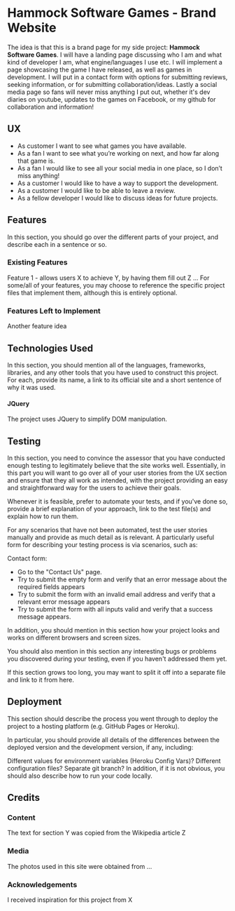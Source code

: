 # Hammock Software Games - Brand Website

The idea is that this is a brand page for my side project: **Hammock Software Games**.
I will have a landing page discussing who I am and what kind of developer I am, what engine/languages I use etc.
I will implement a page showcasing the game I have released, as well as games in development.
I will put in a contact form with options for submitting reviews, seeking information, or for submitting collaboration/ideas.
Lastly a social media page so fans will never miss anything I put out, whether it's dev diaries on youtube, updates to the games on Facebook, or my github for collaboration and information!

## UX

- As customer I want to see what games you have available.
- As a fan I want to see what you’re working on next, and how far along that game is.
- As a fan I would like to see all your social media in one place, so I don’t miss anything!
- As a customer I would like to have a way to support the development.
- As a customer I would like to be able to leave a review.
- As a fellow developer I would like to discuss ideas for future projects.


## Features
In this section, you should go over the different parts of your project, and describe each in a sentence or so.

### Existing Features
Feature 1 - allows users X to achieve Y, by having them fill out Z
...
For some/all of your features, you may choose to reference the specific project files that implement them, although this is entirely optional.


### Features Left to Implement
Another feature idea
## Technologies Used
In this section, you should mention all of the languages, frameworks, libraries, and any other tools that you have used to construct this project. For each, 
provide its name, a link to its official site and a short sentence of why it was used.

#### JQuery
The project uses JQuery to simplify DOM manipulation.
## Testing
In this section, you need to convince the assessor that you have conducted enough testing to legitimately believe that the site works well. 
Essentially, in this part you will want to go over all of your user stories from the UX section and ensure that they all work as intended, with the 
project providing an easy and straightforward way for the users to achieve their goals.

Whenever it is feasible, prefer to automate your tests, and if you've done so, provide a brief explanation of your approach, link to the test file(s) and explain how to run them.

For any scenarios that have not been automated, test the user stories manually and provide as much detail as is relevant. 
A particularly useful form for describing your testing process is via scenarios, such as:

Contact form:

- Go to the "Contact Us" page.
- Try to submit the empty form and verify that an error message about the required fields appears
- Try to submit the form with an invalid email address and verify that a relevant error message appears
- Try to submit the form with all inputs valid and verify that a success message appears.

In addition, you should mention in this section how your project looks and works on different browsers and screen sizes.

You should also mention in this section any interesting bugs or problems you discovered during your testing, even if you haven't addressed them yet.

If this section grows too long, you may want to split it off into a separate file and link to it from here.

## Deployment
This section should describe the process you went through to deploy the project to a hosting platform (e.g. GitHub Pages or Heroku).

In particular, you should provide all details of the differences between the deployed version and the development version, if any, including:

Different values for environment variables (Heroku Config Vars)?
Different configuration files?
Separate git branch?
In addition, if it is not obvious, you should also describe how to run your code locally.

## Credits
### Content
The text for section Y was copied from the Wikipedia article Z
### Media
The photos used in this site were obtained from ...
### Acknowledgements
I received inspiration for this project from X